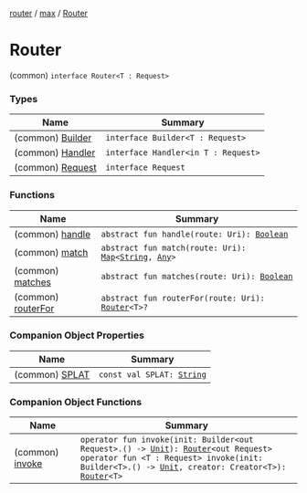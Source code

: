 [router](../../index.md) / [max](../index.md) / [Router](./index.md)

# Router

(common) `interface Router<T : Request>`

### Types

| Name | Summary |
|---|---|
| (common) [Builder](-builder/index.md) | `interface Builder<T : Request>` |
| (common) [Handler](-handler/index.md) | `interface Handler<in T : Request>` |
| (common) [Request](-request/index.md) | `interface Request` |

### Functions

| Name | Summary |
|---|---|
| (common) [handle](handle.md) | `abstract fun handle(route: Uri): `[`Boolean`](https://kotlinlang.org/api/latest/jvm/stdlib/kotlin/-boolean/index.html) |
| (common) [match](match.md) | `abstract fun match(route: Uri): `[`Map`](https://kotlinlang.org/api/latest/jvm/stdlib/kotlin.collections/-map/index.html)`<`[`String`](https://kotlinlang.org/api/latest/jvm/stdlib/kotlin/-string/index.html)`, `[`Any`](https://kotlinlang.org/api/latest/jvm/stdlib/kotlin/-any/index.html)`>` |
| (common) [matches](matches.md) | `abstract fun matches(route: Uri): `[`Boolean`](https://kotlinlang.org/api/latest/jvm/stdlib/kotlin/-boolean/index.html) |
| (common) [routerFor](router-for.md) | `abstract fun routerFor(route: Uri): `[`Router`](./index.md)`<T>?` |

### Companion Object Properties

| Name | Summary |
|---|---|
| (common) [SPLAT](-s-p-l-a-t.md) | `const val SPLAT: `[`String`](https://kotlinlang.org/api/latest/jvm/stdlib/kotlin/-string/index.html) |

### Companion Object Functions

| Name | Summary |
|---|---|
| (common) [invoke](invoke.md) | `operator fun invoke(init: Builder<out Request>.() -> `[`Unit`](https://kotlinlang.org/api/latest/jvm/stdlib/kotlin/-unit/index.html)`): `[`Router`](./index.md)`<out Request>`<br>`operator fun <T : Request> invoke(init: Builder<T>.() -> `[`Unit`](https://kotlinlang.org/api/latest/jvm/stdlib/kotlin/-unit/index.html)`, creator: Creator<T>): `[`Router`](./index.md)`<T>` |
